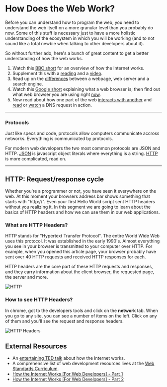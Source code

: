  How Does the Web Work?
====

Before you can understand how to program the web, you need to understand the web itself on a more granular level than you probably do now. Some of this stuff is necessary just to have a more holistic understanding of the ecosystem in which you will be working (and to not sound like a total newbie when talking to other developers about it).

So without further ado, here's a bunch of great content to get a better understanding of how the web works.

1. Watch this [BBC short](https://vimeo.com/128575085) for an overview of how the Internet works.
2. Supplement this with a [reading](https://developer.mozilla.org/en-US/docs/Learn/Common_questions/How_does_the_Internet_work#Summary) and a [video](https://www.youtube.com/watch?v=7_LPdttKXPc&feature=youtu.be&t=46s).
3. Read up on the [differences](https://developer.mozilla.org/en-US/docs/Learn/Common_questions/Pages_sites_servers_and_search_engines#Summary) between a webpage, web server and a search engine.
4. Watch this [Google short](https://www.youtube.com/watch?v=BrXPcaRlBqo&feature=youtu.be) explaining what a web browser is; then find out what web browser you are using right [now](https://whatbrowser.org/).
5. Now read about how one part of the web [interacts with another](https://developer.mozilla.org/en-US/docs/Learn/Getting_started_with_the_web/How_the_Web_works#Clients_and_servers) and [read](https://developer.mozilla.org/en-US/docs/Learn/Common_questions/What_is_a_domain_name#How_does_a_DNS_request_work) or [watch](https://www.youtube.com/watch?v=72snZctFFtA&feature=youtu.be&t=45s) a DNS request in action.

___
### Protocols
Just like specs and code, protocols allow computers communicate accross networks.  Everything is communicated by protocols. 

For modern web developers the two most common protocols are JSON and HTTP.  [JSON](https://www.w3schools.com/js/js_json_intro.asp) is javascript object literals where everything is a string.  [HTTP](https://sidewaysdictionary.com/#/term/http) is more complicated, read on.
___

HTTP: Request/response cycle
---
Whether you're a programmer or not, you have seen it everywhere on the web. At this moment your browsers address bar shows something that starts with "http://". Even your first Hello World script sent HTTP headers without you realizing it. In this segment we are going to learn about the basics of HTTP headers and how we can use them in our web applications.

### What are HTTP Headers?
HTTP stands for "Hypertext Transfer Protocol". The entire World Wide Web uses this protocol. It was established in the early 1990's. Almost everything you see in your browser is transmitted to your computer over HTTP. For example, when you opened this article page, your browser probably have sent over 40 HTTP requests and received HTTP responses for each.

HTTP headers are the core part of these HTTP requests and responses, and they carry information about the client browser, the requested page, the server and more.

<img src="https://cdn.tutsplus.com/net/uploads/legacy/511_http/http_diagram.png" alt="HTTP">

### How to see HTTP Headers?
In chrome, got to the developers tools and click on the **network** tab. When you go to any site, you can see a number of items on the left. Click on any of them and you'll see the request and response headers.

<img src="https://www.midnightfreddie.com/videos/view-http-headers-with-chrome.png" alt="HTTP Headers">

External Resources
----
+ An [entertaining TED talk](https://www.ted.com/talks/jonathan_zittrain_the_web_is_a_random_act_of_kindness) about how the Internet works.
+ A comprehensive list of web development resources lives at the [Web Standards Curriculum](https://www.w3.org/wiki/Web_Standards_Curriculum).
+ [How the Internet Works [For Web Developers] - Part 1](https://www.youtube.com/watch?v=e4S8zfLdLgQ)
+ [How the Internet Works [For Web Developers] - Part 2](https://www.youtube.com/watch?v=FTAPjr7vgxE)